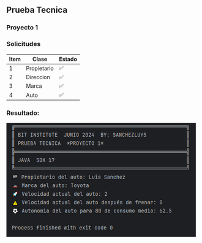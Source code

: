 ## Prueba Tecnica

### Proyecto 1

### Solicitudes 
| Item | Clase       | Estado |
|------|-------------|--------|
| 1    | Propietario | ✅     |
| 2    | Direccion   | ✅     |
| 3    | Marca       | ✅     |
| 4    | Auto        | ✅     |

### Resultado:
![img.png](img.png)